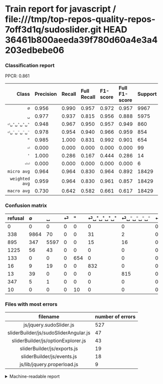 # Train report for javascript / file:///tmp/top-repos-quality-repos-7off3d1q/sudoslider.git HEAD 36461b800aeeda39f780d60a4e3a4203edbebe06

### Classification report

PPCR: 0.861

| Class | Precision | Recall | Full Recall | F1-score | Full F1-score | Support | Full Support | PPCR |
|------:|:----------|:-------|:------------|:---------|:---------|:--------|:-------------|:-----|
| `∅` | 0.956| 0.990| 0.957| 0.972| 0.957| 9967| 10305| 0.967 |
| `␣` | 0.977| 0.937| 0.815| 0.956| 0.888| 5975| 6870| 0.870 |
| `⏎␣⁺␣⁺␣⁺␣⁺` | 0.948| 0.967| 0.950| 0.957| 0.949| 860| 876| 0.982 |
| `⏎␣⁻␣⁻␣⁻␣⁻` | 0.978| 0.954| 0.940| 0.966| 0.959| 854| 867| 0.985 |
| `"` | 0.985| 1.000| 0.831| 0.992| 0.901| 654| 787| 0.831 |
| `⏎` | 0.000| 0.000| 0.000| 0.000| 0.000| 99| 1324| 0.075 |
| `'` | 1.000| 0.286| 0.167| 0.444| 0.286| 14| 24| 0.583 |
| `⏎⏎` | 0.000| 0.000| 0.000| 0.000| 0.000| 6| 353| 0.017 |
| `micro avg` | 0.964| 0.964| 0.830| 0.964| 0.892| 18429| 21406| 0.861 |
| `weighted avg` | 0.959| 0.964| 0.830| 0.961| 0.857| 18429| 21406| 0.861 |
| `macro avg` | 0.730| 0.642| 0.582| 0.661| 0.617| 18429| 21406| 0.861 |

### Confusion matrix

|refusal|  ∅| ␣| ⏎| "| ⏎␣⁺␣⁺␣⁺␣⁺| ⏎␣⁻␣⁻␣⁻␣⁻| ⏎⏎| '| 
|:---|:---|:---|:---|:---|:---|:---|:---|:---|
|0 |0 |0 |0 |0 |0 |0 |0 |0 |
|338 |9864 |70 |0 |0 |31 |2 |0 |0 |
|895 |347 |5597 |0 |0 |15 |16 |0 |0 |
|1225 |56 |43 |0 |0 |0 |0 |0 |0 |
|133 |0 |0 |0 |654 |0 |0 |0 |0 |
|16 |9 |19 |0 |0 |832 |0 |0 |0 |
|13 |39 |0 |0 |0 |0 |815 |0 |0 |
|347 |5 |1 |0 |0 |0 |0 |0 |0 |
|10 |0 |0 |0 |10 |0 |0 |0 |4 |

### Files with most errors

| filename | number of errors|
|:----:|:-----|
| js/jquery.sudoSlider.js | 527 |
| sliderBuilder/js/sudoSliderAngular.js | 47 |
| sliderBuilder/js/optionExplorer.js | 43 |
| sliderBuilder/js/exports.js | 19 |
| sliderBuilder/js/events.js | 18 |
| js/lib/jquery.properload.js | 9 |

<details>
    <summary>Machine-readable report</summary>
```json
{
  "cl_report": {"\"": {"f1-score": 0.992412746585736, "precision": 0.9849397590361446, "recall": 1.0, "support": 654}, "\u0027": {"f1-score": 0.4444444444444445, "precision": 1.0, "recall": 0.2857142857142857, "support": 14}, "macro avg": {"f1-score": 0.6611600722411624, "precision": 0.7304427625297808, "recall": 0.6417363747509842, "support": 18429}, "micro avg": {"f1-score": 0.9640240924629659, "precision": 0.9640240924629659, "recall": 0.9640240924629659, "support": 18429}, "weighted avg": {"f1-score": 0.9610019015121766, "precision": 0.9588990618716557, "recall": 0.9640240924629659, "support": 18429}, "\u2205": {"f1-score": 0.972445408389609, "precision": 0.9558139534883721, "recall": 0.9896658974616234, "support": 9967}, "\u23ce": {"f1-score": 0.0, "precision": 0.0, "recall": 0.0, "support": 99}, "\u23ce\u23ce": {"f1-score": 0.0, "precision": 0.0, "recall": 0.0, "support": 6}, "\u23ce\u2423\u207a\u2423\u207a\u2423\u207a\u2423\u207a": {"f1-score": 0.9574223245109321, "precision": 0.9476082004555809, "recall": 0.9674418604651163, "support": 860}, "\u23ce\u2423\u207b\u2423\u207b\u2423\u207b\u2423\u207b": {"f1-score": 0.9662122110254889, "precision": 0.978391356542617, "recall": 0.9543325526932084, "support": 854}, "\u2423": {"f1-score": 0.9563434429730885, "precision": 0.9767888307155322, "recall": 0.9367364016736401, "support": 5975}},
  "cl_report_full": {"\"": {"f1-score": 0.90144727773949, "precision": 0.9849397590361446, "recall": 0.8310038119440915, "support": 787}, "\u0027": {"f1-score": 0.2857142857142857, "precision": 1.0, "recall": 0.16666666666666666, "support": 24}, "macro avg": {"f1-score": 0.617449449212983, "precision": 0.7304427625297808, "recall": 0.5824215096872976, "support": 21406}, "micro avg": {"f1-score": 0.8919794150872348, "precision": 0.9640240924629659, "recall": 0.8299542184434271, "support": 21406}, "weighted avg": {"f1-score": 0.8567162889675803, "precision": 0.8893637175463124, "recall": 0.8299542184434271, "support": 21406}, "\u2205": {"f1-score": 0.956509090909091, "precision": 0.9558139534883721, "recall": 0.9572052401746725, "support": 10305}, "\u23ce": {"f1-score": 0.0, "precision": 0.0, "recall": 0.0, "support": 1324}, "\u23ce\u23ce": {"f1-score": 0.0, "precision": 0.0, "recall": 0.0, "support": 353}, "\u23ce\u2423\u207a\u2423\u207a\u2423\u207a\u2423\u207a": {"f1-score": 0.9486887115165338, "precision": 0.9476082004555809, "recall": 0.9497716894977168, "support": 876}, "\u23ce\u2423\u207b\u2423\u207b\u2423\u207b\u2423\u207b": {"f1-score": 0.9588235294117647, "precision": 0.978391356542617, "recall": 0.9400230680507498, "support": 867}, "\u2423": {"f1-score": 0.8884126984126984, "precision": 0.9767888307155322, "recall": 0.8147016011644833, "support": 6870}},
  "ppcr": 0.8609268429412315
}
```
</details>
